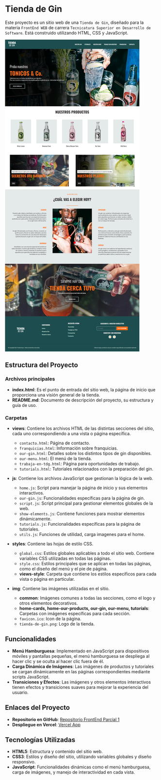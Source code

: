 # Tienda de Gin

Este proyecto es un sitio web de una `Tienda de Gin`, diseñado para la materia `FrontEnd WEB` de carrera `Tecnicatura Superior en Desarrollo de Software`. Está construido utilizando HTML, CSS y JavaScript.

![Vista de la página principal](./screenshot-home.png)

## Estructura del Proyecto

### Archivos principales

- **index.html**: Es el punto de entrada del sitio web, la página de inicio que proporciona una visión general de la tienda.
- **README.md**: Documento de descripción del proyecto, su estructura y guía de uso.

### Carpetas

- **views**: Contiene los archivos HTML de las distintas secciones del sitio, cada uno correspondiendo a una vista o página específica.
  - `contacto.html`: Página de contacto.
  - `franquicias.html`: Información sobre franquicias.
  - `our-gin.html`: Detalles sobre los distintos tipos de gin disponibles.
  - `our-menu.html`: El menú de la tienda.
  - `trabaja-en-tdg.html`: Página para oportunidades de trabajo.
  - `tutorials.html`: Tutoriales relacionados con la preparación del gin.

- **js**: Contiene los archivos JavaScript que gestionan la lógica de la web.
  - `home.js`: Script para manejar la página de inicio y sus elementos interactivos.
  - `our-gin.js`: Funcionalidades específicas para la página de gin.
  - `script.js`: Script principal para gestionar elementos globales de la web.
  - `show-elements.js`: Contiene funciones para mostrar elementos dinámicamente.
  - `tutorials.js`: Funcionalidades específicas para la página de tutoriales.
  - `utils.js`: Funciones de utilidad, carga imagenes para el home.

- **styles**: Contiene las hojas de estilo CSS.
  - `global.css`: Estilos globales aplicables a todo el sitio web. Contiene variables CSS utilizadas en todas las páginas.
  - `style.css`: Estilos principales que se aplican en todas las páginas, como el diseño del menú y el pie de página.
  - **views-style**: Carpeta que contiene los estilos específicos para cada vista o página en particular.

- **img**: Contiene las imágenes utilizadas en el sitio.
  - **common**: Imágenes comunes a todas las secciones, como el logo y otros elementos decorativos.
  - **home-cards, home-our-products, our-gin, our-menu, tutorials**: Carpetas con imágenes específicas para cada sección.
  - `favicon.ico`: Icon de la página.
  - `tienda-de-gin.png`: Logo de la tienda.

## Funcionalidades

- **Menú Hamburguesa**: Implementado en JavaScript para dispositivos móviles y pantallas pequeñas, el menú hamburguesa se despliega al hacer clic y se oculta al hacer clic fuera de él.
- **Carga Dinámica de Imágenes**: Las imágenes de productos y tutoriales se cargan dinámicamente en las páginas correspondientes mediante scripts JavaScript.
- **Transiciones y Efectos**: Las imágenes y otros elementos interactivos tienen efectos y transiciones suaves para mejorar la experiencia del usuario.

## Enlaces del Proyecto

- **Repositorio en GitHub**: [Repositorio FrontEnd Parcial 1](https://github.com/VCinthia/TSDS-FrontEnd-Parcial1)
- **Despliegue en Vercel**: [Vercel App](https://tiendadegin.vercel.app/)

## Tecnologías Utilizadas

- **HTML5**: Estructura y contenido del sitio web.
- **CSS3**: Estilos y diseño del sitio, utilizando variables globales y diseño responsivo.
- **JavaScript**: Funcionalidades dinámicas como el menú hamburguesa, carga de imágenes, y manejo de interactividad en cada vista.


